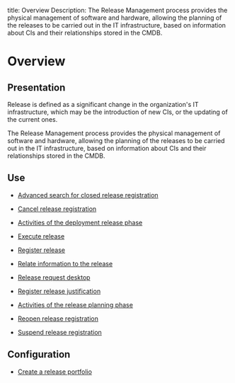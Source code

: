 title: Overview 
Description: The Release Management process provides the physical management of software and hardware, allowing the planning of the releases to be carried out in the IT infrastructure, based on information about CIs and their relationships stored in the CMDB.
# Overview

Presentation
----------------

Release is defined as a significant change in the organization's IT
infrastructure, which may be the introduction of new CIs, or the updating of the
current ones.

The Release Management process provides the physical management of software and
hardware, allowing the planning of the releases to be carried out in the IT
infrastructure, based on information about CIs and their relationships stored in
the CMDB.

Use
-------

- [Advanced search for closed release registration](/en-us/citsmart-platform-9/processes/release/use/advanced-search-for-release.html)
 
- [Cancel release registration](/en-us/citsmart-platform-9/processes/release/use/cancel-release.html)

- [Activities of the deployment release phase](/en-us/citsmart-platform-9/processes/release/use/deployment-release-activities.html)

- [Execute release](/en-us/citsmart-platform-9/processes/release/use/execute-release.html)

- [Register release](/en-us/citsmart-platform-9/processes/release/use/register-release-request.html)

- [Relate information to the release](/en-us/citsmart-platform-9/processes/release/use/relate-information-to-release.html)
   
- [Release request desktop](/en-us/citsmart-platform-9/processes/release/use/release-desktop.html)
   
- [Register release justification](/en-us/citsmart-platform-9/processes/release/use/release-justification.html)

- [Activities of the release planning phase](/en-us/citsmart-platform-9/processes/release/use/release-planning-activities.html)
   
- [Reopen release registration](/en-us/citsmart-platform-9/processes/release/use/reopen-release.html)

- [Suspend release registration](/en-us/citsmart-platform-9/processes/release/use/suspend-release.html)

Configuration
-----------------

- [Create a release portfolio](/en-us/citsmart-platform-9/processes/release/configuration/release-portfolio.html)
  
<!-- !!! tip "About"

    <b>Product/Version:</b> CITSmart | 9.00 &nbsp;&nbsp;
    <b>Updated:</b>01/14/2021 – Larissa Lourenço

